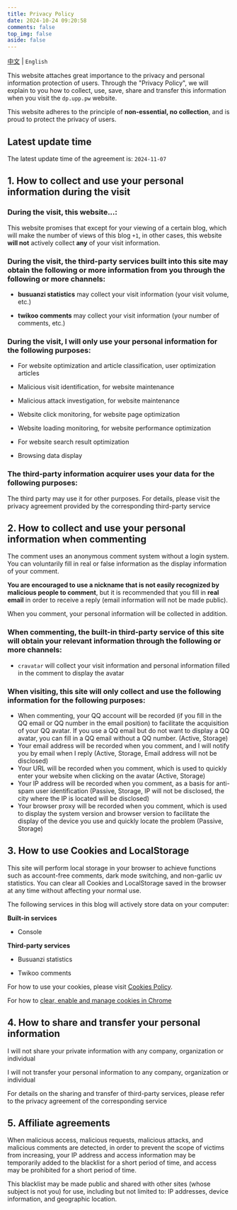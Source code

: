 ```yaml
---
title: Privacy Policy
date: 2024-10-24 09:20:58
comments: false
top_img: false
aside: false
---
```


[中文](/privacy/) | `English`

This website attaches great importance to the privacy and personal information protection of users. Through the "Privacy Policy", we will explain to you how to collect, use, save, share and transfer this information when you visit the `dp.upp.pw` website.

This website adheres to the principle of **non-essential, no collection**, and is proud to protect the privacy of users.

## Latest update time

The latest update time of the agreement is: `2024-11-07`

## 1. How to collect and use your personal information during the visit

### During the visit, this website...:

This website promises that except for your viewing of a certain blog, which will make the number of views of this blog `+1`, in other cases, this website **will not** actively collect **any** of your visit information.

### During the visit, the third-party services built into this site may obtain the following or more information from you through the following or more channels:

- **busuanzi statistics** may collect your visit information (your visit volume, etc.)

- **twikoo comments** may collect your visit information (your number of comments, etc.)

### During the visit, I will only use your personal information for the following purposes:

- For website optimization and article classification, user optimization articles

- Malicious visit identification, for website maintenance

- Malicious attack investigation, for website maintenance

- Website click monitoring, for website page optimization

- Website loading monitoring, for website performance optimization
- For website search result optimization
- Browsing data display

### The third-party information acquirer uses your data for the following purposes:

The third party may use it for other purposes. For details, please visit the privacy agreement provided by the corresponding third-party service

## 2. How to collect and use your personal information when commenting

The comment uses an anonymous comment system without a login system. You can voluntarily fill in real or false information as the display information of your comment.

**You are encouraged to use a nickname that is not easily recognized by malicious people to comment**, but it is recommended that you fill in **real email** in order to receive a reply (email information will not be made public).

When you comment, your personal information will be collected in addition.

### When commenting, the built-in third-party service of this site will obtain your relevant information through the following or more channels:

- `cravatar` will collect your visit information and personal information filled in the comment to display the avatar

### When visiting, this site will only collect and use the following information for the following purposes:

- When commenting, your QQ account will be recorded (if you fill in the QQ email or QQ number in the email position) to facilitate the acquisition of your QQ avatar. If you use a QQ email but do not want to display a QQ avatar, you can fill in a QQ email without a QQ number. (Active, Storage)
- Your email address will be recorded when you comment, and I will notify you by email when I reply (Active, Storage, Email address will not be disclosed)
- Your URL will be recorded when you comment, which is used to quickly enter your website when clicking on the avatar (Active, Storage)
- Your IP address will be recorded when you comment, as a basis for anti-spam user identification (Passive, Storage, IP will not be disclosed, the city where the IP is located will be disclosed)
- Your browser proxy will be recorded when you comment, which is used to display the system version and browser version to facilitate the display of the device you use and quickly locate the problem (Passive, Storage)

## 3. How to use Cookies and LocalStorage

This site will perform local storage in your browser to achieve functions such as account-free comments, dark mode switching, and non-garlic uv statistics. You can clear all Cookies and LocalStorage saved in the browser at any time without affecting your normal use.

The following services in this blog will actively store data on your computer:

**Built-in services**

- Console

**Third-party services**

- Busuanzi statistics

- Twikoo comments

For how to use your cookies, please visit [Cookies Policy](/cookies/en).

For how to [clear, enable and manage cookies in Chrome](https://support.google.com/chrome/answer/95647?co=GENIE.Platform=Desktop&hl=en-US)

## 4. How to share and transfer your personal information

I will not share your private information with any company, organization or individual

I will not transfer your personal information to any company, organization or individual

For details on the sharing and transfer of third-party services, please refer to the privacy agreement of the corresponding service

## 5. Affiliate agreements

When malicious access, malicious requests, malicious attacks, and malicious comments are detected, in order to prevent the scope of victims from increasing, your IP address and access information may be temporarily added to the blacklist for a short period of time, and access may be prohibited for a short period of time.

This blacklist may be made public and shared with other sites (whose subject is not you) for use, including but not limited to: IP addresses, device information, and geographic location.
